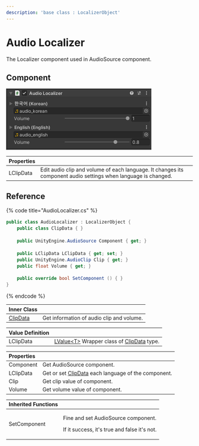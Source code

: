 ```yaml
---
description: 'base class : LocalizerObject'
---
```


# Audio Localizer

The Localizer component used in AudioSource component.

## Component

![](../../../.gitbook/assets/audio_localizer_inspector.png)

| Properties |  |
| :--- | :--- |
| LClipData | Edit audio clip and volume of each language. It changes its component audio settings when language is changed. |

## Reference

{% code title="AudioLocalizer.cs" %}
```csharp
public class AudioLocalizer : LocalizerObject {    
    public class ClipData { }

    public UnityEngine.AudioSource Component { get; }

    public LClipData LClipData { get; set; }
    public UnityEngine.AudioClip Clip { get; }
    public float Volume { get; }

    public override bool SetComponent () { }
}
```
{% endcode %}

| Inner Class |  |
| :--- | :--- |
| [ClipData](clip-data.md) | Get information of audio clip and volume. |

| Value Definition |  |
| :--- | :--- |
| LClipData | [LValue&lt;T&gt;](../../../lvalue/lvalue-type.md) Wrapper class of [ClipData](clip-data.md) type. |

| Properties |  |
| :--- | :--- |
| Component | Get AudioSource component. |
| LClipData | Get or set [ClipData](clip-data.md) each language of the component. |
| Clip | Get clip value of component. |
| Volume | Get volume value of component. |

<table>
  <thead>
    <tr>
      <th style="text-align:left">Inherited Functions</th>
      <th style="text-align:left"></th>
    </tr>
  </thead>
  <tbody>
    <tr>
      <td style="text-align:left">SetComponent</td>
      <td style="text-align:left">
        <p>Fine and set AudioSource component.</p>
        <p>If it success, it&apos;s true and false it&apos;s not.</p>
      </td>
    </tr>
  </tbody>
</table>

